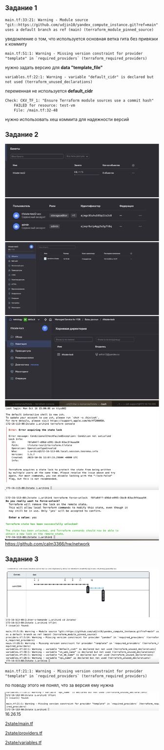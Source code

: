## Задание 1
```
main.tf:33:21: Warning - Module source "git::https://github.com/udjin10/yandex_compute_instance.git?ref=main" uses a default branch as ref (main) (terraform_module_pinned_source) 
```

уведомление о том, что используется основная ветка гита без привязки к коммиту
```
main.tf:51:1: Warning - Missing version constraint for provider "template" in `required_providers` (terraform_required_providers)
```

нужно задать версию для **data "template_file"**
```
variables.tf:22:1: Warning - variable "default_cidr" is declared but not used (terraform_unused_declarations)
```

переменная не используется **default_cidr**
```
Check: CKV_TF_1: "Ensure Terraform module sources use a commit hash"
	FAILED for resource: test-vm
	File: /main.tf:32-48
```
нужно использовать хеш коммита для надежности версий
## Задание 2
![!\[Alt text\](<img/!\[Alt text\](<img/Снимок экрана 2023-10-16 в 12.47.10.png>)>)](<img/Снимок экрана 2023-10-16 в 12.47.10.png>)
![!\[Alt text\](<img/!\[Alt text\](<img/Снимок экрана 2023-10-16 в 12.47.22.png>)>)](<img/Снимок экрана 2023-10-16 в 12.47.22.png>)
![!\[Alt text\](<img/!\[Alt text\](<img/Снимок экрана 2023-10-16 в 12.48.32.png>)>)](<img/Снимок экрана 2023-10-16 в 12.48.32.png>)
![!\[Alt text\](<img/!\[Alt text\](<img/Снимок экрана 2023-10-16 в 12.48.32.png>)>)](<img/Снимок экрана 2023-10-16 в 15.25.03.png>)
![!\[Alt text\](<img/!\[Alt text\](<img/Снимок экрана 2023-10-16 в 15.07.38.png>)>)](<img/Снимок экрана 2023-10-16 в 15.07.38.png>)
![!\[Alt text\](<img/!\[Alt text\](<img/Снимок экрана 2023-10-16 в 15.07.59.png>)>)](<img/Снимок экрана 2023-10-16 в 15.07.59.png>)
https://github.com/calm3366/hw/network
## Задание 3
![!\[Alt text\](<img/!\[Alt text\](<img/Снимок экрана 2023-10-16 в 15.34.32.png>)>)](<img/Снимок экрана 2023-10-16 в 15.34.32.png>)
![!\[Alt text\](<img/!\[Alt text\](<img/Снимок экрана 2023-10-16 в 15.58.42.png>)>)](<img/Снимок экрана 2023-10-16 в 15.58.42.png>)
```
main.tf:21:1: Warning - Missing version constraint for provider "template" in `required_providers` (terraform_required_providers)
```

по поводу этого не понял, что за версия ему нужна

![!\[Alt text\](<img/!\[Alt text\](<img/Снимок экрана 2023-10-16 в 16.26.15.png>)>)](<img/Снимок экрана 2023-10-16 в 16.26.15.png>)
16.26.15

[2state/main.tf](2state/main.tf) 

[2state/providers.tf](2state/providers.tf) 

[2state/variables.tf](2state/variables.tf) 
